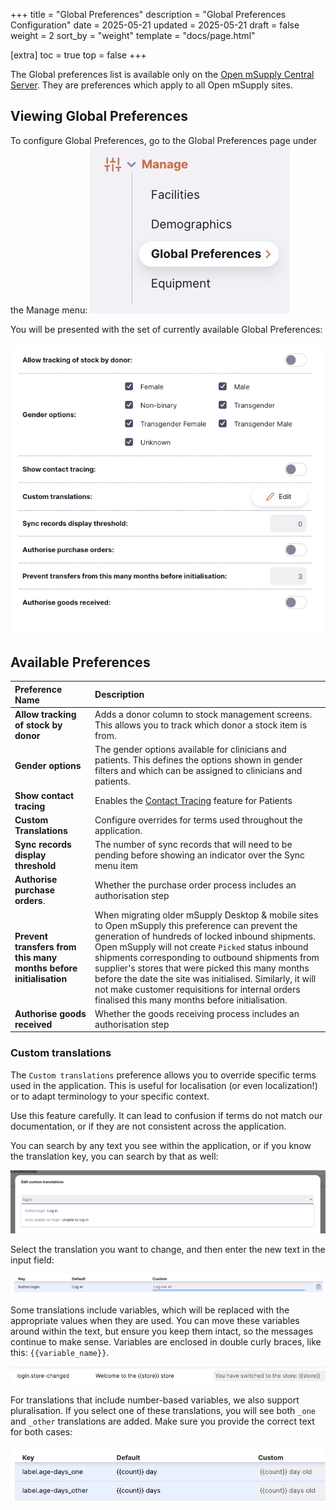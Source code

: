 +++
title = "Global Preferences"
description = "Global Preferences Configuration"
date =  2025-05-21
updated = 2025-05-21
draft = false
weight = 2
sort_by = "weight"
template = "docs/page.html"

[extra]
toc = true
top = false
+++

The Global preferences list is available only on the [Open mSupply Central Server](/docs/getting_started/central-server). They are preferences which apply to all Open mSupply sites.

## Viewing Global Preferences

To configure Global Preferences, go to the Global Preferences page under the Manage menu:
![goto: global preferences](images/goto_global_preferences.png)

You will be presented with the set of currently available Global Preferences:

![facility list](images/edit_global_preferences.png)

## Available Preferences

| Preference Name                                                   | Description                                                                                                                                                                                                                                                                                                                                                                                                                                                                           |
| :---------------------------------------------------------------- | :------------------------------------------------------------------------------------------------------------------------------------------------------------------------------------------------------------------------------------------------------------------------------------------------------------------------------------------------------------------------------------------------------------------------------------------------------------------------------------ |
| **Allow tracking of stock by donor**                              | Adds a donor column to stock management screens. This allows you to track which donor a stock item is from.                                                                                                                                                                                                                                                                                                                                                                           |
| **Gender options**                                                | The gender options available for clinicians and patients. This defines the options shown in gender filters and which can be assigned to clinicians and patients.                                                                                                                                                                                                                                                                                                                      |
| **Show contact tracing**                                          | Enables the [Contact Tracing](/docs/programs/program-module/#contact-tracing) feature for Patients                                                                                                                                                                                                                                                                                                                                                                                    |
| **Custom Translations**                                           | Configure overrides for terms used throughout the application.                                                                                                                                                                                                                                                                                                                                                                                                                        |
| **Sync records display threshold**                                | The number of sync records that will need to be pending before showing an indicator over the Sync menu item                                                                                                                                                                                                                                                                                                                                                                           |
| **Authorise purchase orders**.                                    | Whether the purchase order process includes an authorisation step                                                                                                                                                                                                                                                                                                                                                                                                                     |
| **Prevent transfers from this many months before initialisation** | When migrating older mSupply Desktop & mobile sites to Open mSupply this preference can prevent the generation of hundreds of locked inbound shipments. Open mSupply will not create `Picked` status inbound shipments corresponding to outbound shipments from supplier's stores that were picked this many months before the date the site was initialised. Similarly, it will not make customer requisitions for internal orders finalised this many months before initialisation. |
| **Authorise goods received**                                      | Whether the goods receiving process includes an authorisation step                                                                                                                                                                                                                                                                                                                                                                                                                    |

### Custom translations

The `Custom translations` preference allows you to override specific terms used in the application. This is useful for localisation (or even localization!) or to adapt terminology to your specific context.

<div class="note">
Use this feature carefully. It can lead to confusion if terms do not match our documentation, or if they are not consistent across the application.
</div>

You can search by any text you see within the application, or if you know the translation key, you can search by that as well:

![custom translations search](images/custom_translation_search.png)

Select the translation you want to change, and then enter the new text in the input field:

![custom translations edit](images/custom_translation_edit.png)

Some translations include variables, which will be replaced with the appropriate values when they are used. You can move these variables around within the text, but ensure you keep them intact, so the messages continue to make sense. Variables are enclosed in double curly braces, like this: `{{variable_name}}`.

![custom translations variable](images/custom_translation_variable.png)

For translations that include number-based variables, we also support pluralisation. If you select one of these translations, you will see both `_one` and `_other` translations are added. Make sure you provide the correct text for both cases:

![custom translations pluralisation](images/custom_translation_count.png)
